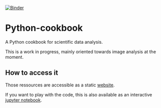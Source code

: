 [![Binder](https://mybinder.org/badge_logo.svg)](https://mybinder.org/v2/gh/gabylaunay/Python-cookbook/master?urlpath=lab/tree/src/notebooks/pydsa.ipynb)


# Python-cookbook
A Python cookbook for scientific data analysis.

This is a work in progress, mainly oriented towards image analysis at the moment.

## How to access it

Those ressources are accessible as a static [website](https://gabylaunay.github.io/Python-cookbook).

If you want to play with the code, this is also available as an interactive [jupyter notebook](https://mybinder.org/v2/gh/gabylaunay/Python-cookbook/master?urlpath=lab/tree/src/notebooks/pydsa.ipynb).

